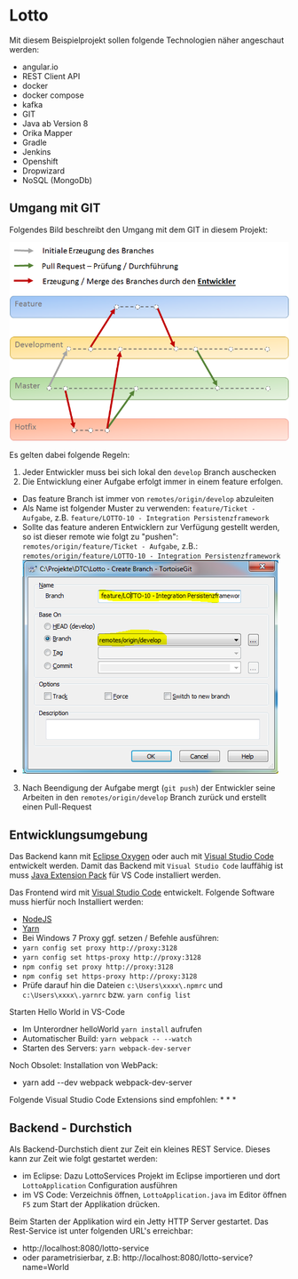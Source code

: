 # Lotto
Mit diesem Beispielprojekt sollen folgende Technologien näher angeschaut werden:

* angular.io
* REST Client API
* docker
* docker compose
* kafka
* GIT 
* Java ab Version 8
* Orika Mapper
* Gradle 
* Jenkins
* Openshift
* Dropwizard
* NoSQL (MongoDb)

## Umgang mit GIT
Folgendes Bild beschreibt den Umgang mit dem GIT in diesem Projekt:

![GIT Branches](doc/git.png "GIT Branches")

Es gelten dabei folgende Regeln:
1. Jeder Entwickler muss bei sich lokal den `develop` Branch auschecken 
2. Die Entwicklung einer Aufgabe erfolgt immer in einem feature erfolgen. 
  - Das feature Branch ist immer von `remotes/origin/develop` abzuleiten
  - Als Name ist folgender Muster zu verwenden: `feature/Ticket - Aufgabe`, z.B. `feature/LOTTO-10 - Integration Persistenzframework`
  - Sollte das feature anderen Entwicklern zur Verfügung gestellt werden, so ist dieser remote wie folgt zu "pushen": `remotes/origin/feature/Ticket - Aufgabe`, z.B.: `remotes/origin/feature/LOTTO-10 - Integration Persistenzframework` 
  - ![GIT Branches](doc/create_feature.png "GIT Branches")
3. Nach Beendigung der Aufgabe mergt (`git push`) der Entwickler seine Arbeiten in den `remotes/origin/develop` Branch zurück und erstellt einen Pull-Request


## Entwicklungsumgebung
Das Backend kann mit [Eclipse Oxygen](http://www.eclipse.org/downloads/download.php?file=/technology/epp/downloads/release/oxygen/2/eclipse-java-oxygen-2-win32-x86_64.zip "Zum Download") oder auch mit [Visual Studio Code](https://code.visualstudio.com/download "Zum Download") entwickelt werden. Damit das Backend mit `Visual Studio Code` lauffähig ist muss [Java Extension Pack](https://code.visualstudio.com/docs/java/extensions "Zum Download") für VS Code installiert werden.

Das Frontend wird mit [Visual Studio Code](https://code.visualstudio.com/download "Zum Download") entwickelt.
Folgende Software muss hierfür noch Installiert werden:
* [NodeJS](https://nodejs.org/dist/v9.4.0/node-v9.4.0-x64.msi)
* [Yarn](https://yarnpkg.com/latest.msi)
* Bei Windows 7 Proxy ggf. setzen / Befehle ausführen: 
* `yarn config set proxy http://proxy:3128`
* `yarn config set https-proxy http://proxy:3128`
* `npm config set proxy http://proxy:3128`
* `npm config set https-proxy http://proxy:3128`
* Prüfe darauf hin die Dateien `c:\Users\xxxx\.npmrc` und `c:\Users\xxxx\.yarnrc` bzw. `yarn config list`



Starten Hello World in VS-Code
* Im Unterordner helloWorld `yarn install` aufrufen
* Automatischer Build: `yarn webpack -- --watch`
* Starten des Servers: `yarn webpack-dev-server`

Noch Obsolet:
Installation von WebPack:
* yarn add --dev webpack webpack-dev-server


Folgende Visual Studio Code Extensions sind empfohlen:
*
*
*



## Backend - Durchstich
Als Backend-Durchstich dient zur Zeit ein kleines REST Service. Dieses kann zur Zeit wie folgt gestartet werden:
- im Eclipse: Dazu LottoServices Projekt im Eclipse importieren und dort `LottoApplication` Configuration ausführen
- im VS Code: Verzeichnis öffnen, `LottoApplication.java` im Editor öffnen `F5` zum Start der Applikation drücken.

Beim Starten der Applikation wird ein Jetty HTTP Server gestartet. Das Rest-Service ist unter folgenden URL's erreichbar:
- http://localhost:8080/lotto-service 
- oder parametrisierbar, z.B: http://localhost:8080/lotto-service?name=World  

